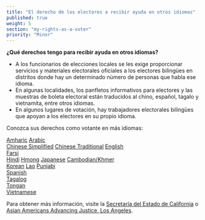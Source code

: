 ```yaml
---
title: "El derecho de los electores a recibir ayuda en otros idiomas"
published: true
weight: 5
section: "my-rights-as-a-voter"
priority: "Minor"
---
```

**¿Qué derechos tengo para recibir ayuda en otros idiomas?**  
- A los funcionarios de elecciones locales se les exige proporcionar servicios y materiales electorales oficiales a los electores bilingües en distritos donde hay un determinado número de personas que habla ese idioma.
- En algunas localidades, los panfletos informativos para electores y las muestras de boleta electoral están traducidos al chino, español, tagalo y vietnamita, entre otros idiomas.
- En algunos lugares de votación, hay trabajadores electorales bilingües que apoyan a los electores en su propio idioma.  

Conozca sus derechos como votante en más idiomas:

[Amharic](https://www.advancingjustice-alc.org/wp-content/uploads/2020/10/Amharic-Non-VCA-KYVR-Nov-2020.pdf)
[Arabic](https://www.advancingjustice-alc.org/wp-content/uploads/2020/10/Arabic-Non-VCA-KYVR-Nov-2020.pdf)  
[Chinese Simplified](https://www.advancingjustice-alc.org/wp-content/uploads/2020/10/Chinese-Simplified-Non-VCA-KYVR-Nov-2020.pdf) 
[Chinese Traditional](https://www.advancingjustice-alc.org/wp-content/uploads/2020/10/Chinese-Traditional-Non-VCA-KYVR-Nov-2020.pdf) 
[English](https://www.advancingjustice-alc.org/wp-content/uploads/2020/10/English-Non-VCA-KYVR-Nov-2020.pdf)  
[Farsi](https://www.advancingjustice-alc.org/wp-content/uploads/2020/10/Farsi-Non-VCA-KYVR-Nov-2020.pdf)  
[Hindi](https://www.advancingjustice-alc.org/wp-content/uploads/2020/02/KYVR-nonvca-hindi_v01.pdf)
[Hmong](https://www.advancingjustice-alc.org/wp-content/uploads/2020/10/Hmong-Non-VCA-KYVR-Nov-2020.pdf) 
[Japanese](https://www.advancingjustice-alc.org/wp-content/uploads/2020/10/Japanese-Non-VCA-KYVR-Nov-2020.pdf) 
[Cambodian/Khmer](https://www.advancingjustice-alc.org/wp-content/uploads/2020/10/Khmer-Non-VCA-KYVR-Nov-2020.pdf)  
[Korean](https://www.advancingjustice-alc.org/wp-content/uploads/2020/10/Korean-Non-VCA-KYVR-Nov-2020.pdf)
[Lao](https://www.advancingjustice-alc.org/wp-content/uploads/2020/10/Lao-Non-VCA-KYVR-Nov-2020.pdf)
[Punjabi](https://www.advancingjustice-alc.org/wp-content/uploads/2020/10/Punjabi-Non-VCA-KYVR-Nov-2020.pdf)  
[Spanish](https://www.advancingjustice-alc.org/wp-content/uploads/2020/10/Spanish-Non-VCA-KYVR-Nov-2020.pdf)  
[Tagalog](https://www.advancingjustice-alc.org/wp-content/uploads/2020/10/Tagalog-Non-VCA-KYVR.pdf)  
[Tongan](https://www.advancingjustice-alc.org/wp-content/uploads/2020/02/KYVR-nonvca-tongan_v01.pdf)  
[Vietnamese](https://www.advancingjustice-alc.org/wp-content/uploads/2020/10/Vietnamese-Non-VCA-KYVR.pdf)  

Para obtener más información, visite la [Secretaría del Estado de California](https://www.sos.ca.gov/elections/voting-resources/voting-california/spanish/) o [Asian Americans Advancing Justice, Los Angeles](https://www.advancingjustice-alc.org/know-your-voting-rights/).

